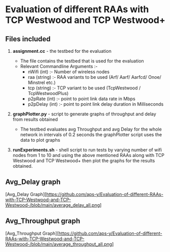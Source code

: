 # Evaluation of different RAAs with TCP Westwood and TCP Westwood+

## Files included 

1. **assignment.cc** - the testbed for the evaluation
    * The file contains the testbed that is used for the evaluation
    * Relevant Commandline Arguments :-
        * nWifi (int) :- Number of wireless nodes
        * raa (string) :- RAA variants to be used  (Arf/ Aarf/ Aarfcd/ Onoe/ Minstrel etc.)
        * tcp (string) :- TCP variant to be used (TcpWestwood / TcpWestwoodPlus)
        * p2pRate (int) :- point to point link data rate in Mbps
        * p2pDelay (int) :- point to point link delay duration in Milliseconds

2. **graphPlotter.py** - script to generate graphs of throughput and delay from results obtained 
    * The testbed evaluates avg Throughput and avg Delay for the whole network in intervals of 0.2 seconds the graphPlotter script uses the data to plot graphs
3. **runExperiments.sh** - shell script to run tests by varying number of wifi nodes from 1 to 10 and using the above mentioned RAAs along with TCP Westwood and TCP Westwood+ then plot the graphs for the results obtained.

## Avg_Delay graph 
[Avg_Delay Graph][https://github.com/aps-y/Evaluation-of-different-RAAs-with-TCP-Westwood-and-TCP-Westwood-/blob/main/average_delay_all.png]

## Avg_Throughput graph
[Avg_Throughput Graph][https://github.com/aps-y/Evaluation-of-different-RAAs-with-TCP-Westwood-and-TCP-Westwood-/blob/main/average_throughput_all.png]
